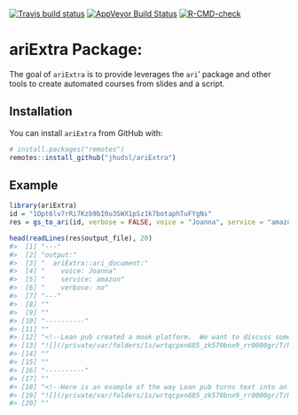 
<!-- badges: start -->

[![Travis build
status](https://travis-ci.com/jhudsl/ariExtra.svg?branch=master)](https://travis-ci.com/jhudsl/ariExtra)
[![AppVeyor Build
Status](https://ci.appveyor.com/api/projects/status/github/jhudsl/ariExtra?branch=master&svg=true)](https://ci.appveyor.com/project/jhudsl/ariExtra)
[![R-CMD-check](https://github.com/muschellij2/ariExtra/workflows/R-CMD-check/badge.svg)](https://github.com/muschellij2/ariExtra/actions)
<!-- badges: end -->

<!-- README.md is generated from README.Rmd. Please edit that file -->

# ariExtra Package:

The goal of `ariExtra` is to provide leverages the `ari`’ package and
other tools to create automated courses from slides and a script.

## Installation

You can install `ariExtra` from GitHub with:

``` r
# install.packages("remotes")
remotes::install_github("jhudsl/ariExtra")
```

## Example

``` r
library(ariExtra)
id = "1Opt6lv7rRi7Kzb9bI0u3SWX1pSz1k7botaphTuFYgNs"
res = gs_to_ari(id, verbose = FALSE, voice = "Joanna", service = "amazon", open = FALSE) 
```

``` r
head(readLines(res$output_file), 20)
#>  [1] "---"                                                                                                                                               
#>  [2] "output:"                                                                                                                                           
#>  [3] "  ariExtra::ari_document:"                                                                                                                         
#>  [4] "    voice: Joanna"                                                                                                                                 
#>  [5] "    service: amazon"                                                                                                                               
#>  [6] "    verbose: no"                                                                                                                                   
#>  [7] "---"                                                                                                                                               
#>  [8] ""                                                                                                                                                  
#>  [9] ""                                                                                                                                                  
#> [10] "----------"                                                                                                                                        
#> [11] ""                                                                                                                                                  
#> [12] "<!--Lean pub created a mook platform.  We want to discuss some options for creating courses with Lean pub at Johns Hopkins.-->"                    
#> [13] "![](/private/var/folders/1s/wrtqcpxn685_zk570bnx9_rr0000gr/T/RtmpsE0Sv2/filecef632678c61.png)"                                                     
#> [14] ""                                                                                                                                                  
#> [15] ""                                                                                                                                                  
#> [16] "----------"                                                                                                                                        
#> [17] ""                                                                                                                                                  
#> [18] "<!--Here is an example of the way Lean pub turns text into an output course.  The left hand side is written in a markdown format called Markua.-->"
#> [19] "![](/private/var/folders/1s/wrtqcpxn685_zk570bnx9_rr0000gr/T/RtmpsE0Sv2/filecef62c314e21.png)"                                                     
#> [20] ""
```
